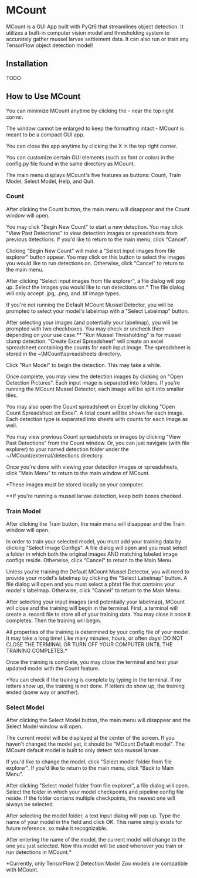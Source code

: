 # MCount
MCount is a GUI App built with PyQt6 that streamlines object detection. It utilizes a built-in computer vision model and thresholding system to accurately gather mussel larvae settlement data. It can also run or train any TensorFlow object detection model! 

## Installation
TODO


## How to Use MCount
You can minimize MCount anytime by clicking the - near the top right corner.
 
The window cannot be enlarged to keep the formatting intact - MCount is meant to be a compact GUI app.

You can close the app anytime by clicking the X in the top right corner.

You can customize certain GUI elements (such as font or color) in the config.py file found in the same directory as MCount.
 
The main menu displays MCount's five features as buttons: Count, Train Model, Select Model, Help, and Quit. 

### Count
After clicking the Count button, the main menu will disappear and the Count window will open. 

You may click "Begin New Count" to start a new detection. You may click "View Past Detections" to view detection images or spreadsheets from previous detections. If you'd like to return to the main menu, click "Cancel". 

Clicking "Begin New Count" will make a "Select input images from file explorer" button appear. You may click on this button to select the images you would like to run detections on. Otherwise, click "Cancel" to return to the main menu.  

After clicking "Select input images from file explorer", a file dialog will pop up. Select the images you would like to run detections on.* The file dialog will only accept .jpg, .png, and .tif image types. 

If you're not running the Default MCount Mussel Detector, you will be prompted to select your model's labelmap with a "Select Labelmap" button.  

After selecting your images (and potentially your labelmap), you will be prompted with two checkboxes. You may check or uncheck them depending on your use case.** "Run Mussel Thresholding" is for mussel clump detection. "Create Excel Spreadsheet" will create an excel spreadsheet containing the counts for each input image. The spreadsheet is stored in the ~\MCount\spreadsheets directory.

Click "Run Model" to begin the detection. This may take a while.

Once complete, you may view the detection images by clicking on "Open Detection Pictures". Each input image is separated into folders. If you're running the MCount Mussel Detector, each image will be split into smaller tiles.

You may also open the Count spreadsheet on Excel by clicking "Open Count Spreadsheet on Excel". A total count will be shown for each image. Each detection type is separated into sheets with counts for each image as well. 

You may view previous Count spreadsheets or images by clicking "View Past Detections" from the Count window. Or, you can just navigate (with file explorer) to your named detection folder under the ~/MCount/external/detections directory.

Once you're done with viewing your detection images or spreadsheets, click "Main Menu" to return to the main window of MCount.

*These images must be stored locally on your computer. 

**If you're running a mussel larvae detection, keep both boxes checked.

### Train Model
After clicking the Train button, the main menu will disappear and the Train window will open.

In order to train your selected model, you must add your training data by clicking "Select Image Configs". A file dialog will open and you must select a folder in which both the original images AND matching labeled image configs reside. Otherwise, click "Cancel" to return to the Main Menu.

Unless you're training the Default MCount Mussel Detector, you will need to provide your model's labelmap by clicking the "Select Labelmap" button. A file dialog will open and you must select a pbtxt file that contains your model's labelmap. Otherwise, click "Cancel" to return to the Main Menu.

After selecting your input images (and potentially your labelmap), MCount will close and the training will begin in the terminal. First, a terminal will create a .record file to store all of your training data. You may close it once it completes. Then the training will begin.

All properties of the training is determined by your config file of your model. It may take a long time! Like many minutes, hours, or often days! DO NOT CLOSE THE TERMINAL OR TURN OFF YOUR COMPUTER UNTIL THE TRAINING COMPLETES.*  

Once the training is complete, you may close the terminal and test your updated model with the Count feature. 

*You can check if the training is complete by typing in the terminal. If no letters show up, the training is not done. If letters do show up, the training ended (some way or another). 

### Select Model
After clicking the Select Model button, the main menu will disappear and the Select Model window will open. 

The current model will be displayed at the center of the screen. If you haven't changed the model yet, it should be "MCount Default model". The MCount default model is built to only detect solo mussel larvae. 

If you'd like to change the model, click "Select model folder from file explorer". If you'd like to return to the main menu, click "Back to Main Menu". 

After clicking "Select model folder from file explorer", a file dialog will open. Select the folder in which your model checkpoints and pipeline config file reside. If the folder contains multiple checkpoints, the newest one will always be selected. 

After selecting the model folder, a text input dialog will pop up. Type the name of your model in the field and click OK. This name simply exists for future reference, so make it recognizable. 

After entering the name of the model, the current model will change to the one you just selected. Now this model will be used whenever you train or run detections in MCount.*

*Currently, only TensorFlow 2 Detection Model Zoo models are compatible with MCount. 








